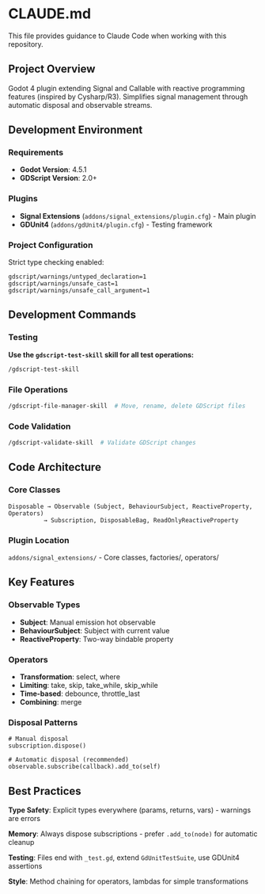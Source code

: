 # CLAUDE.md

This file provides guidance to Claude Code when working with this repository.

## Project Overview

Godot 4 plugin extending Signal and Callable with reactive programming features (inspired by Cysharp/R3). Simplifies signal management through automatic disposal and observable streams.

## Development Environment

### Requirements
- **Godot Version**: 4.5.1
- **GDScript Version**: 2.0+

### Plugins
- **Signal Extensions** (`addons/signal_extensions/plugin.cfg`) - Main plugin
- **GDUnit4** (`addons/gdUnit4/plugin.cfg`) - Testing framework

### Project Configuration
Strict type checking enabled:
```gdscript
gdscript/warnings/untyped_declaration=1
gdscript/warnings/unsafe_cast=1
gdscript/warnings/unsafe_call_argument=1
```

## Development Commands

### Testing
**Use the `gdscript-test-skill` skill for all test operations:**
```bash
/gdscript-test-skill
```

### File Operations
```bash
/gdscript-file-manager-skill  # Move, rename, delete GDScript files
```

### Code Validation
```bash
/gdscript-validate-skill  # Validate GDScript changes
```

## Code Architecture

### Core Classes
```
Disposable → Observable (Subject, BehaviourSubject, ReactiveProperty, Operators)
          → Subscription, DisposableBag, ReadOnlyReactiveProperty
```

### Plugin Location
`addons/signal_extensions/` - Core classes, factories/, operators/

## Key Features

### Observable Types
- **Subject**: Manual emission hot observable
- **BehaviourSubject**: Subject with current value
- **ReactiveProperty**: Two-way bindable property

### Operators
- **Transformation**: select, where
- **Limiting**: take, skip, take_while, skip_while
- **Time-based**: debounce, throttle_last
- **Combining**: merge

### Disposal Patterns
```gdscript
# Manual disposal
subscription.dispose()

# Automatic disposal (recommended)
observable.subscribe(callback).add_to(self)
```

## Best Practices

**Type Safety**: Explicit types everywhere (params, returns, vars) - warnings are errors

**Memory**: Always dispose subscriptions - prefer `.add_to(node)` for automatic cleanup

**Testing**: Files end with `_test.gd`, extend `GdUnitTestSuite`, use GDUnit4 assertions

**Style**: Method chaining for operators, lambdas for simple transformations
